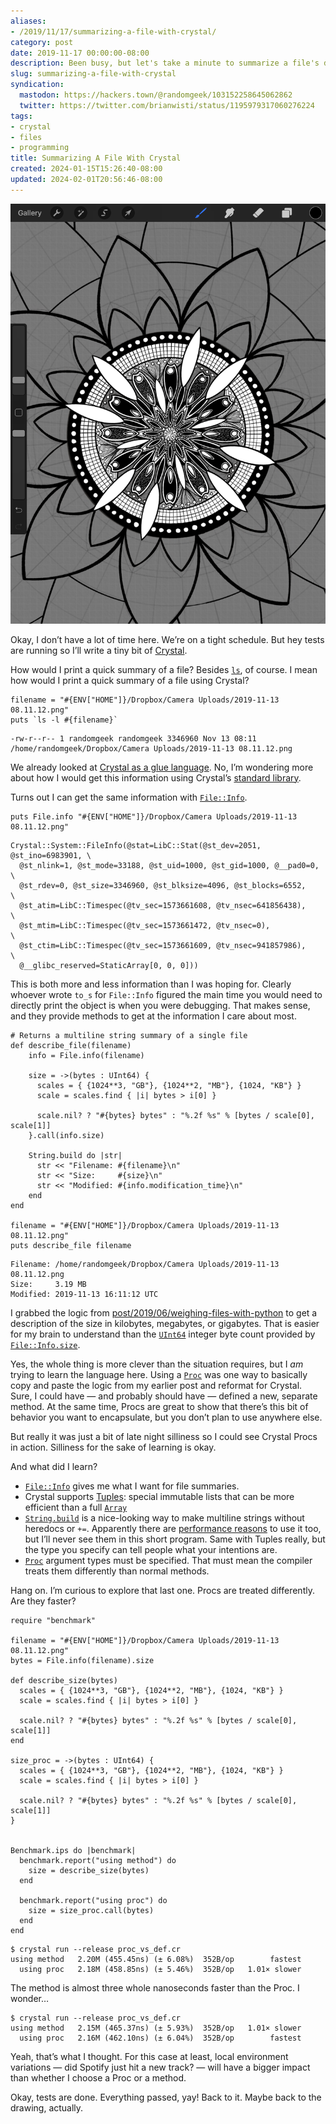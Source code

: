 ```yaml
---
aliases:
- /2019/11/17/summarizing-a-file-with-crystal/
category: post
date: 2019-11-17 00:00:00-08:00
description: Been busy, but let's take a minute to summarize a file's details with [Crystal](https://crystal-lang.org/)
slug: summarizing-a-file-with-crystal
syndication:
  mastodon: https://hackers.town/@randomgeek/103152258645062862
  twitter: https://twitter.com/brianwisti/status/1195979317060276224
tags:
- crystal
- files
- programming
title: Summarizing A File With Crystal
created: 2024-01-15T15:26:40-08:00
updated: 2024-02-01T20:56:46-08:00
---
```


![attachments/img/2019/cover-2019-11-17.png](../../../attachments/img/2019/cover-2019-11-17.png)

Okay, I don’t have a lot of time here. We’re on a tight schedule. But hey tests are running so I’ll write a tiny bit of [Crystal](../../../card/Crystal.md).

How would I print a quick summary of a file? Besides [`ls`](http://www.man7.org/linux/man-pages/man1/ls.1.html), of course. I mean how would I print a quick summary of a file using Crystal?

````crystal
filename = "#{ENV["HOME"]}/Dropbox/Camera Uploads/2019-11-13 08.11.12.png"
puts `ls -l #{filename}`
````

````
-rw-r--r-- 1 randomgeek randomgeek 3346960 Nov 13 08:11 /home/randomgeek/Dropbox/Camera Uploads/2019-11-13 08.11.12.png
````

We already looked at [Crystal as a glue language](../08/trying-the-crystal-language.md). No, I’m wondering more about how I would get this information using Crystal’s [standard library](https://crystal-lang.org/api/).

Turns out I can get the same information with [`File::Info`](https://crystal-lang.org/api/File/Info.html).

````crystal
puts File.info "#{ENV["HOME"]}/Dropbox/Camera Uploads/2019-11-13 08.11.12.png"
````

````
Crystal::System::FileInfo(@stat=LibC::Stat(@st_dev=2051, @st_ino=6983901, \
  @st_nlink=1, @st_mode=33188, @st_uid=1000, @st_gid=1000, @__pad0=0,     \
  @st_rdev=0, @st_size=3346960, @st_blksize=4096, @st_blocks=6552,        \
  @st_atim=LibC::Timespec(@tv_sec=1573661608, @tv_nsec=641856438),        \
  @st_mtim=LibC::Timespec(@tv_sec=1573661472, @tv_nsec=0),                \
  @st_ctim=LibC::Timespec(@tv_sec=1573661609, @tv_nsec=941857986),        \
  @__glibc_reserved=StaticArray[0, 0, 0]))
````

This is both more and less information than I was hoping for. Clearly whoever wrote `to_s` for `File::Info` figured the main time you would need to directly print the object is when you were debugging. That makes sense, and they provide methods to get at the information I care about most.

````crystal
# Returns a multiline string summary of a single file
def describe_file(filename)
    info = File.info(filename)

    size = ->(bytes : UInt64) {
      scales = { {1024**3, "GB"}, {1024**2, "MB"}, {1024, "KB"} }
      scale = scales.find { |i| bytes > i[0] }

      scale.nil? ? "#{bytes} bytes" : "%.2f %s" % [bytes / scale[0], scale[1]]
    }.call(info.size)

    String.build do |str|
      str << "Filename: #{filename}\n"
      str << "Size:     #{size}\n"
      str << "Modified: #{info.modification_time}\n"
    end
end

filename = "#{ENV["HOME"]}/Dropbox/Camera Uploads/2019-11-13 08.11.12.png"
puts describe_file filename
````

````
Filename: /home/randomgeek/Dropbox/Camera Uploads/2019-11-13 08.11.12.png
Size:     3.19 MB
Modified: 2019-11-13 16:11:12 UTC
````

I grabbed the logic from [post/2019/06/weighing-files-with-python](../06/weighing-files-with-python.md) to get a description of the size in kilobytes, megabytes, or gigabytes. That is easier for my brain to understand than the [`UInt64`](https://crystal-lang.org/api/UInt64.html) integer byte count provided by [`File::Info.size`](https://crystal-lang.org/api/File/Info.html#size:UInt64-instance-method).

Yes, the whole thing is more clever than the situation requires, but I *am* trying to  learn the language here. Using a [`Proc`](https://crystal-lang.org/api/Proc.html) was one way to basically copy and paste the logic from my earlier post and reformat for Crystal. Sure, I could have — and probably should have — defined a new, separate method. At the same time, Procs are great to show that there’s this bit of behavior you want to encapsulate, but you don’t plan to use anywhere else.

But really it was just a bit of late night silliness so I could see Crystal Procs in action. Silliness for the sake of learning is okay.

And what did I learn?

* [`File::Info`](https://crystal-lang.org/api/File/Info.html) gives me what I want for file summaries.
* Crystal supports [Tuples](https://crystal-lang.org/api/Tuple.html): special immutable lists that can be more efficient than a full [`Array`](https://crystal-lang.org/api/Array.html)
* [`String.build`](https://crystal-lang.org/api/String.html#build(capacity=64,&block):self-class-method) is a nice-looking way to make multiline strings without heredocs or `+=`. Apparently there are [performance reasons](https://crystal-lang.org/reference/guides/performance.html) to use it too, but I’ll never see them in this short program. Same with Tuples really, but the type you specify can tell people what your intentions are.
* [`Proc`](https://crystal-lang.org/api/Proc.html) argument types must be specified. That must mean the compiler treats them differently than normal methods.

Hang on. I’m curious to explore that last one. Procs are treated differently. Are they faster?

````crystal
require "benchmark"

filename = "#{ENV["HOME"]}/Dropbox/Camera Uploads/2019-11-13 08.11.12.png"
bytes = File.info(filename).size

def describe_size(bytes)
  scales = { {1024**3, "GB"}, {1024**2, "MB"}, {1024, "KB"} }
  scale = scales.find { |i| bytes > i[0] }

  scale.nil? ? "#{bytes} bytes" : "%.2f %s" % [bytes / scale[0], scale[1]]
end

size_proc = ->(bytes : UInt64) {
  scales = { {1024**3, "GB"}, {1024**2, "MB"}, {1024, "KB"} }
  scale = scales.find { |i| bytes > i[0] }

  scale.nil? ? "#{bytes} bytes" : "%.2f %s" % [bytes / scale[0], scale[1]]
}


Benchmark.ips do |benchmark|
  benchmark.report("using method") do
    size = describe_size(bytes)
  end

  benchmark.report("using proc") do
    size = size_proc.call(bytes)
  end
end
````

````
$ crystal run --release proc_vs_def.cr
using method   2.20M (455.45ns) (± 6.08%)  352B/op        fastest
  using proc   2.18M (458.85ns) (± 5.46%)  352B/op   1.01× slower
````

The method is almost three whole nanoseconds faster than the Proc. I wonder…

````console
$ crystal run --release proc_vs_def.cr
using method   2.15M (465.37ns) (± 5.93%)  352B/op   1.01× slower
  using proc   2.16M (462.10ns) (± 6.04%)  352B/op        fastest
````

Yeah, that’s what I thought. For this case at least, local environment variations — did Spotify just hit a new track? — will have a bigger impact than whether I choose a Proc or a method.

Okay, tests are done. Everything passed, yay! Back to it. Maybe back to the drawing, actually.
